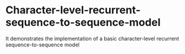 # Character-level-recurrent-sequence-to-sequence-model
It demonstrates the implementation of a basic character-level recurrent sequence-to-sequence model
